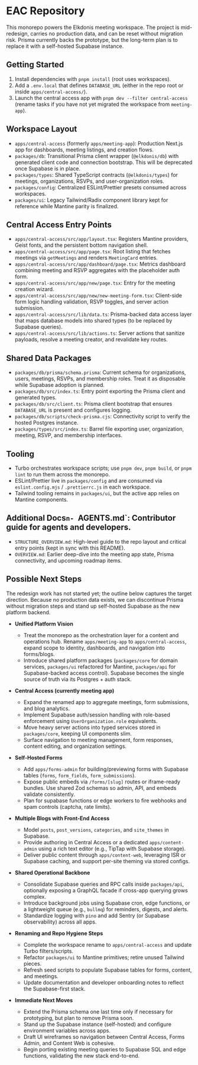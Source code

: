 # EAC Repository

This monorepo powers the Elkdonis meeting workspace. The project is mid-redesign, carries no production data, and can be reset without migration risk. Prisma currently backs the prototype, but the long-term plan is to replace it with a self-hosted Supabase instance.

## Getting Started
1. Install dependencies with `pnpm install` (root uses workspaces).
2. Add a `.env.local` that defines `DATABASE_URL` (either in the repo root or inside `apps/central-access/`).
3. Launch the central access app with `pnpm dev --filter central-access` (rename tasks if you have not yet migrated the workspace from `meeting-app`).

## Workspace Layout
- `apps/central-access` (formerly `apps/meeting-app`): Production Next.js app for dashboards, meeting listings, and creation flows.
- `packages/db`: Transitional Prisma client wrapper (`@elkdonis/db`) with generated client code and connection bootstrap. This will be deprecated once Supabase is in place.
- `packages/types`: Shared TypeScript contracts (`@elkdonis/types`) for meetings, organizations, RSVPs, and user-organization roles.
- `packages/config`: Centralized ESLint/Prettier presets consumed across workspaces.
- `packages/ui`: Legacy Tailwind/Radix component library kept for reference while Mantine parity is finalized.

## Central Access Entry Points
- `apps/central-access/src/app/layout.tsx`: Registers Mantine providers, Geist fonts, and the persistent bottom navigation shell.
- `apps/central-access/src/app/page.tsx`: Root listing that fetches meetings via `getMeetings` and renders `MeetingCard` entries.
- `apps/central-access/src/app/dashboard/page.tsx`: Metrics dashboard combining meeting and RSVP aggregates with the placeholder auth form.
- `apps/central-access/src/app/new/page.tsx`: Entry for the meeting creation wizard.
- `apps/central-access/src/app/new/new-meeting-form.tsx`: Client-side form logic handling validation, RSVP toggles, and server action submission.
- `apps/central-access/src/lib/data.ts`: Prisma-backed data access layer that maps database models into shared types (to be replaced by Supabase queries).
- `apps/central-access/src/lib/actions.ts`: Server actions that sanitize payloads, resolve a meeting creator, and revalidate key routes.

## Shared Data Packages
- `packages/db/prisma/schema.prisma`: Current schema for organizations, users, meetings, RSVPs, and membership roles. Treat it as disposable while Supabase adoption is planned.
- `packages/db/src/index.ts`: Entry point exporting the Prisma client and generated types.
- `packages/db/src/client.ts`: Prisma client bootstrap that ensures `DATABASE_URL` is present and configures logging.
- `packages/db/scripts/check-prisma.cjs`: Connectivity script to verify the hosted Postgres instance.
- `packages/types/src/index.ts`: Barrel file exporting user, organization, meeting, RSVP, and membership interfaces.

## Tooling
- Turbo orchestrates workspace scripts; use `pnpm dev`, `pnpm build`, or `pnpm lint` to run them across the monorepo.
- ESLint/Prettier live in `packages/config` and are consumed via `eslint.config.mjs` / `.prettierrc.js` in each workspace.
- Tailwind tooling remains in `packages/ui`, but the active app relies on Mantine components.

## Additional Docs`n- `AGENTS.md`: Contributor guide for agents and developers.
- `STRUCTURE_OVERVIEW.md`: High-level guide to the repo layout and critical entry points (kept in sync with this README).
- `OVERVIEW.md`: Earlier deep-dive into the meeting app state, Prisma connectivity, and upcoming roadmap items.

## Possible Next Steps
The redesign work has not started yet; the outline below captures the target direction. Because no production data exists, we can discontinue Prisma without migration steps and stand up self-hosted Supabase as the new platform backend.

- **Unified Platform Vision**
  - Treat the monorepo as the orchestration layer for a content and operations hub. Rename `apps/meeting-app` to `apps/central-access`, expand scope to identity, dashboards, and navigation into forms/blogs.
  - Introduce shared platform packages (`packages/core` for domain services, `packages/ui` refactored for Mantine, `packages/api` for Supabase-backed access control). Supabase becomes the single source of truth via its Postgres + auth stack.

- **Central Access (currently meeting app)**
  - Expand the renamed app to aggregate meetings, form submissions, and blog analytics.
  - Implement Supabase auth/session handling with role-based enforcement using `UserOrganization.role` equivalents.
  - Move heavy server actions into typed services stored in `packages/core`, keeping UI components slim.
  - Surface navigation to meeting management, form responses, content editing, and organization settings.

- **Self-Hosted Forms**
  - Add `apps/forms-admin` for building/previewing forms with Supabase tables (`forms`, `form_fields`, `form_submissions`).
  - Expose public embeds via `/forms/[slug]` routes or iframe-ready bundles. Use shared Zod schemas so admin, API, and embeds validate consistently.
  - Plan for supabase functions or edge workers to fire webhooks and spam controls (captcha, rate limits).

- **Multiple Blogs with Front-End Access**
  - Model `posts`, `post_versions`, `categories`, and `site_themes` in Supabase.
  - Provide authoring in Central Access or a dedicated `apps/content-admin` using a rich text editor (e.g., TipTap with Supabase storage).
  - Deliver public content through `apps/content-web`, leveraging ISR or Supabase caching, and support per-site theming via stored configs.

- **Shared Operational Backbone**
  - Consolidate Supabase queries and RPC calls inside `packages/api`, optionally exposing a GraphQL facade if cross-app querying grows complex.
  - Introduce background jobs using Supabase cron, edge functions, or a lightweight queue (e.g., `bullmq`) for reminders, digests, and alerts.
  - Standardize logging with `pino` and add Sentry (or Supabase observability) across all apps.

- **Renaming and Repo Hygiene Steps**
  - Complete the workspace rename to `apps/central-access` and update Turbo filters/scripts.
  - Refactor `packages/ui` to Mantine primitives; retire unused Tailwind pieces.
  - Refresh seed scripts to populate Supabase tables for forms, content, and meetings.
  - Update documentation and developer onboarding notes to reflect the Supabase-first stack.

- **Immediate Next Moves**
  - Extend the Prisma schema one last time only if necessary for prototyping, but plan to remove Prisma soon.
  - Stand up the Supabase instance (self-hosted) and configure environment variables across apps.
  - Draft UI wireframes so navigation between Central Access, Forms Admin, and Content Web is cohesive.
  - Begin porting existing meeting queries to Supabase SQL and edge functions, validating the new stack end-to-end.


